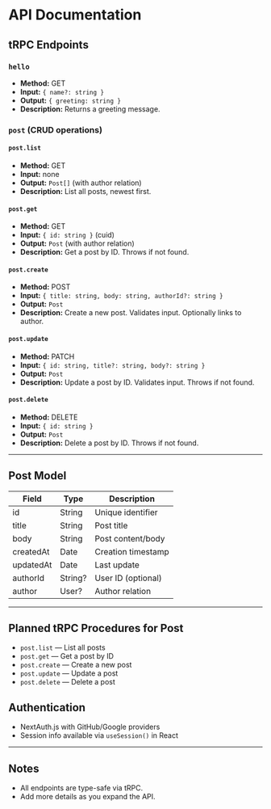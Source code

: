 # API Documentation

## tRPC Endpoints

### `hello`
- **Method:** GET
- **Input:** `{ name?: string }`
- **Output:** `{ greeting: string }`
- **Description:** Returns a greeting message.


### `post` (CRUD operations)

#### `post.list`
- **Method:** GET
- **Input:** none
- **Output:** `Post[]` (with author relation)
- **Description:** List all posts, newest first.

#### `post.get`
- **Method:** GET
- **Input:** `{ id: string }` (cuid)
- **Output:** `Post` (with author relation)
- **Description:** Get a post by ID. Throws if not found.

#### `post.create`
- **Method:** POST
- **Input:** `{ title: string, body: string, authorId?: string }`
- **Output:** `Post`
- **Description:** Create a new post. Validates input. Optionally links to author.

#### `post.update`
- **Method:** PATCH
- **Input:** `{ id: string, title?: string, body?: string }`
- **Output:** `Post`
- **Description:** Update a post by ID. Validates input. Throws if not found.

#### `post.delete`
- **Method:** DELETE
- **Input:** `{ id: string }`
- **Output:** `Post`
- **Description:** Delete a post by ID. Throws if not found.

---

## Post Model
| Field     | Type    | Description         |
|-----------|---------|---------------------|
| id        | String  | Unique identifier   |
| title     | String  | Post title          |
| body      | String  | Post content/body   |
| createdAt | Date    | Creation timestamp  |
| updatedAt | Date    | Last update         |
| authorId  | String? | User ID (optional)  |
| author    | User?   | Author relation     |

---

## Planned tRPC Procedures for Post
- `post.list` — List all posts
- `post.get` — Get a post by ID
- `post.create` — Create a new post
- `post.update` — Update a post
- `post.delete` — Delete a post

## Authentication
- NextAuth.js with GitHub/Google providers
- Session info available via `useSession()` in React

---

## Notes
- All endpoints are type-safe via tRPC.
- Add more details as you expand the API.
